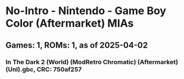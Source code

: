 # No-Intro - Nintendo - Game Boy Color (Aftermarket) MIAs
## Games: 1, ROMs: 1, as of 2025-04-02

### In The Dark 2 (World) (ModRetro Chromatic) (Aftermarket) (Unl).gbc, CRC: 750af257
